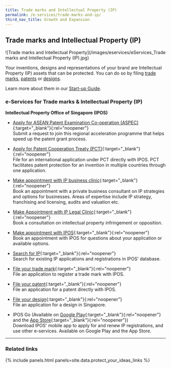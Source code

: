 ```yaml
---
title: Trade marks and Intellectual Property (IP)
permalink: /e-services/trade-marks-and-ip/
third_nav_title: Growth and Expansion
---
```


## Trade marks and Intellectual Property (IP)

![Trade marks and Intellectual Property](/images/eservices/eServices_Trade marks and Intellectual Property (IP).jpg)

Your inventions, designs and representations of your brand are Intellectual Property (IP) assets that can be protected. You can do so by filing [trade marks](/intellectual-property/ip-grow/ip-search-and-registration/trade-mark-agent/), [patents](/intellectual-property/ip-grow/ip-search-and-registration/patent-agent/) or [designs](/intellectual-property/ip-grow/ip-search-and-registration/registered-design-agent/).

Learn more about them in our [Start-up Guide](/start-a-business/protect-your-ideas/).

### e-Services for Trade marks & Intellectual Property (IP)

**Intellectual Property Office of Singapore (IPOS)**

- [Apply for ASEAN Patent Examination Co-operation (ASPEC)](https://www.ipos.gov.sg/docs/default-source/protecting-your-ideas/patent/aspec-request-form-version-1.doc?sfvrsn=2af67859_4){:target="_blank"}{:rel="noopener"}
  <br>Submit a request to join this regional acceleration programme that helps speed up the patent grant process.

- [Apply for Patent Cooperation Treaty (PCT)](https://pct.wipo.int/authpage/signin.xhtml?goto=https%3A%2F%2Fpct.wipo.int%3A443%2FePCT%2F){:target="_blank"}{:rel="noopener"}
  <br>File for an international application under PCT directly with IPOS. PCT facilitates patent protection for an invention in multiple countries through one application.

- [Make appointment with IP business clinic](https://www.ipos.gov.sg/eservices){:target="_blank"}{:rel="noopener"}
  <br>Book an appointment with a private business consultant on IP strategies and options for businesses. Areas of expertise include IP strategy, franchising and licensing, audits and valuation etc.

- [Make Appointment with IP Legal Clinic](https://www.ipos.gov.sg/eservices){:target="_blank"}{:rel="noopener"}
  <br>Book a consultation on intellectual property infringement or opposition.

- [Make appointment with IPOS](https://www.ipos.gov.sg/eservices){:target="_blank"}{:rel="noopener"}
  <br>Book an appointment with IPOS for questions about your application or available options.

- [Search for IP](https://digitalhub.ipos.gov.sg/FAMN/eservice/IP4SG/MN_Home){:target="_blank"}{:rel="noopener"}
  <br>Search for existing IP applications and registrations in IPOS' database.

- [File your trade mark](https://digitalhub.ipos.gov.sg/FAMN/eservice/IP4SG/MN_Home){:target="_blank"}{:rel="noopener"}
  <br>File an application to register a trade mark with IPOS.

- [File your patent](https://digitalhub.ipos.gov.sg/FAMN/eservice/IP4SG/MN_Home){:target="_blank"}{:rel="noopener"}
  <br>File an application for a patent directly with IPOS.

- [File your design](https://digitalhub.ipos.gov.sg/FAMN/eservice/IP4SG/MN_Home){:target="_blank"}{:rel="noopener"}
  <br>File an application for a design in Singapore.

- IPOS Go (Available on [Google Play](https://play.google.com/store/apps/details?id=sg.ipos.mobile){:target="_blank"}{:rel="noopener"} and the [App Store](https://apps.apple.com/us/app/ipos-go/id1475896971){:target="_blank"}{:rel="noopener"})
  <br>Download IPOS' mobile app to apply for and renew IP registrations, and use other e-services. Available on Google Play and the App Store.

---

### Related links

{% include panels.html panels=site.data.protect_your_ideas_links %}
